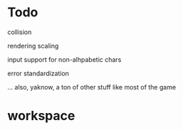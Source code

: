 
# Todo


collision

rendering scaling

input support for non-alhpabetic chars

error standardization

... also, yaknow, a ton of other stuff like most of the game 




# workspace

